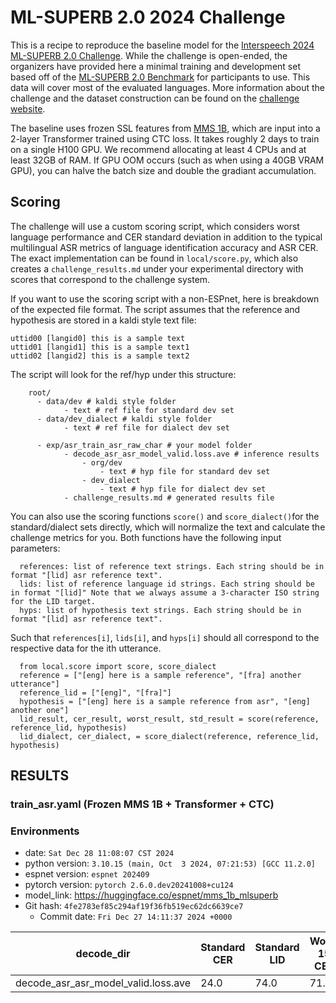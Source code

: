# ML-SUPERB 2.0 2024 Challenge


This is a recipe to reproduce the baseline model for the [Interspeech 2024 ML-SUPERB 2.0 Challenge](multilingual.superbbenchmark.org). While the challenge is open-ended, the organizers have provided here a minimal training and development set based off of the [ML-SUPERB 2.0 Benchmark](https://www.isca-archive.org/interspeech_2024/shi24g_interspeech.pdf) for participants to use. This data will cover most of the evaluated languages. More information about the challenge and the dataset construction can be found on the [challenge website](https://multilingual.superbbenchmark.org/challenge-interspeech2025/challenge_overview).


The baseline uses frozen SSL features from [MMS 1B](https://www.jmlr.org/papers/v25/23-1318.html), which are input into a 2-layer Transformer trained using CTC loss. It takes roughly 2 days to train on a single H100 GPU.
We recommend allocating at least 4 CPUs and at least 32GB of RAM. If GPU OOM occurs (such as when using a 40GB VRAM GPU), you can halve the batch size and double the gradiant accumulation.

## Scoring

The challenge will use a custom scoring script, which considers worst language performance and CER standard deviation in addition to the typical multilingual ASR metrics of language identification accuracy and ASR CER. The exact implementation can be found in `local/score.py`, which also creates a `challenge_results.md` under your experimental directory with scores that correspond to the challenge system.

If you want to use the scoring script with a non-ESPnet, here is breakdown of the expected file format.
The script assumes that the reference and hypothesis are stored in a kaldi style text file:
```
uttid00 [langid0] this is a sample text
uttid01 [langid1] this is a sample text1
uttid02 [langid2] this is a sample text2
```
The script will look for the ref/hyp under this structure:
```
    root/
      - data/dev # kaldi style folder 
            - text # ref file for standard dev set
      - data/dev_dialect # kaldi style folder 
            - text # ref file for dialect dev set
            
      - exp/asr_train_asr_raw_char # your model folder
            - decode_asr_asr_model_valid.loss.ave # inference results
                - org/dev
                    - text # hyp file for standard dev set
                - dev_dialect
                    - text # hyp file for dialect dev set
            - challenge_results.md # generated results file
```
You can also use the scoring functions `score()` and `score_dialect()`for the standard/dialect sets directly, which will normalize the text and calculate the challenge metrics for you.
Both functions have the following input parameters:
```
  references: list of reference text strings. Each string should be in format "[lid] asr reference text".
  lids: list of reference language id strings. Each string should be in format "[lid]" Note that we always assume a 3-character ISO string for the LID target.
  hyps: list of hypothesis text strings. Each string should be in format "[lid] asr reference text".
```
Such that `references[i]`, `lids[i]`, and `hyps[i]` should all correspond to the respective data for the ith utterance.
```
  from local.score import score, score_dialect
  reference = ["[eng] here is a sample reference", "[fra] another utterance"]
  reference_lid = ["[eng]", "[fra]"]
  hypothesis = ["[eng] here is a sample reference from asr", "[eng] another one"]
  lid_result, cer_result, worst_result, std_result = score(reference, reference_lid, hypothesis)
  lid_dialect, cer_dialect, = score_dialect(reference, reference_lid, hypothesis)
```

## RESULTS

### train_asr.yaml (Frozen MMS 1B + Transformer + CTC)

### Environments
- date: `Sat Dec 28 11:08:07 CST 2024`
- python version: `3.10.15 (main, Oct  3 2024, 07:21:53) [GCC 11.2.0]`
- espnet version: `espnet 202409`
- pytorch version: `pytorch 2.6.0.dev20241008+cu124`
- model_link: https://huggingface.co/espnet/mms_1b_mlsuperb
- Git hash: `4fe2783ef85c294af19f36fb519ec62dc6639ce7`
  - Commit date: `Fri Dec 27 14:11:37 2024 +0000`

|decode_dir|Standard CER|Standard LID|Worst 15 CER|CER StD|Dialect CER|Dialect LID|
|---|---|---|---|---|---|---|
decode_asr_asr_model_valid.loss.ave|24.0|74.0|71.0|25.5|54.0|32.7|
